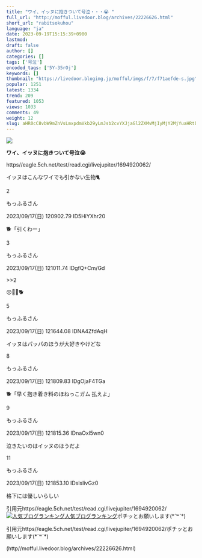 ```yaml
---
title: "ワイ、イッヌに抱きついて号泣・・・😭 "
full_url: "http://mofful.livedoor.blog/archives/22226626.html"
short_url: "rabitsokuhou"
language: "ja"
date: 2023-09-19T15:15:39+0900
lastmod: 
draft: false
author: []
categories: []
tags: ['号泣']
encoded_tags: ['5Y-35rOj']
keywords: []
thumbnail: "https://livedoor.blogimg.jp/mofful/imgs/f/7/f71aefde-s.jpg"
popular: 1251
latest: 1334
trend: 209
featured: 1053
views: 1033
comments: 49
weight: 12
slug: aHR0cC8vbW9mZnVsLmxpdmVkb29yLmJsb2cvYXJjaGl2ZXMvMjIyMjY2MjYuaHRtbA==
---
```


![](https://livedoor.blogimg.jp/mofful/imgs/f/7/f71aefde-s.jpg)

<div><p><b><p>ワイ、イッヌに抱きついて号泣😭</p></b> https//eagle.5ch.net/test/read.cgi/livejupiter/1694920062/</p><p class='t_b'> イッヌはこんなワイでも引かない生物🐈 </p><p class='t_h'>2 <p>もっふるさん</p> <p> 2023/09/17(日) 120902.79 ID5HiYXhr20</p></p><p class='t_b'> 🐕「引くわー」 </p><p class='t_h t_i'>3 <p>もっふるさん</p> <p> 2023/09/17(日) 121011.74 IDgfQ+Cm/Gd</p></p> <p class='t_b t_i'> <p class='anchor'>>>2</p> 😞👊💥🐕 </p> <p class='t_h'>5 <p>もっふるさん</p> <p> 2023/09/17(日) 121644.08 IDNA4ZfdAqH</p></p> <p class='t_b'> イッヌはパッパのほうが大好きやけどな </p> <p class='t_h'>8 <p>もっふるさん</p> <p> 2023/09/17(日) 121809.83 IDgOjaF4TGa</p></p> <p class='t_b'> 🐕「早く抱き着き料のほねっこガム 払えよ」 </p> <p class='t_h'>9 <p>もっふるさん</p> <p> 2023/09/17(日) 121815.36 IDnaOxl5wn0</p></p> <p class='t_b'> 泣きたいのはイッヌのほうだよ </p> <p class='t_h'>11 <p>もっふるさん</p> <p> 2023/09/17(日) 121853.10 IDslsIivGz0</p></p> <p class='t_b'> 格下には優しいらしい </p> 引用元https//eagle.5ch.net/test/read.cgi/livejupiter/1694920062/<a href='//blog.with2.net/link/?2036932'><img src='https//blog.with2.net/img/banner/banner_21.gif' title='人気ブログランキング'></a><a href='//blog.with2.net/link/?2036932'>人気ブログランキング</a>ポチッとお願いします(*´꒳`*)<img border='0' width='1' height='1' src='https//www11.a8.net/0.gif?a8mat=3BDUGQ+4RHMA+2HOM+BS629' alt=''> <p>引用元https//eagle.5ch.net/test/read.cgi/livejupiter/1694920062/ポチッとお願いします(*´꒳`*)</p></div>

(http//mofful.livedoor.blog/archives/22226626.html)
